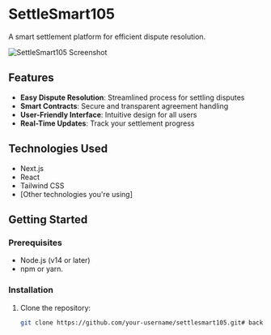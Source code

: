 # SettleSmart105

A smart settlement platform for efficient dispute resolution.

![SettleSmart105 Screenshot](https://settlesmart105.vercel.app/screenshot.png) <!-- Replace with actual screenshot -->


## Features

- **Easy Dispute Resolution**: Streamlined process for settling disputes
- **Smart Contracts**: Secure and transparent agreement handling
- **User-Friendly Interface**: Intuitive design for all users
- **Real-Time Updates**: Track your settlement progress

## Technologies Used

- Next.js
- React
- Tailwind CSS
- [Other technologies you're using]

## Getting Started

### Prerequisites

- Node.js (v14 or later)
- npm or yarn.

### Installation

1. Clone the repository:
   ```bash
   git clone https://github.com/your-username/settlesmart105.git#   b a c k u p 
 
 